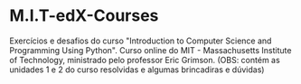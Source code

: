 # M.I.T-edX-Courses
Exercícios e desafios do curso "Introduction to Computer Science and Programming Using Python". Curso online do MIT - Massachusetts Institute of Technology, ministrado pelo professor Eric Grimson.
(OBS: contém as unidades 1 e 2 do curso resolvidas e algumas brincadiras e dúvidas)
